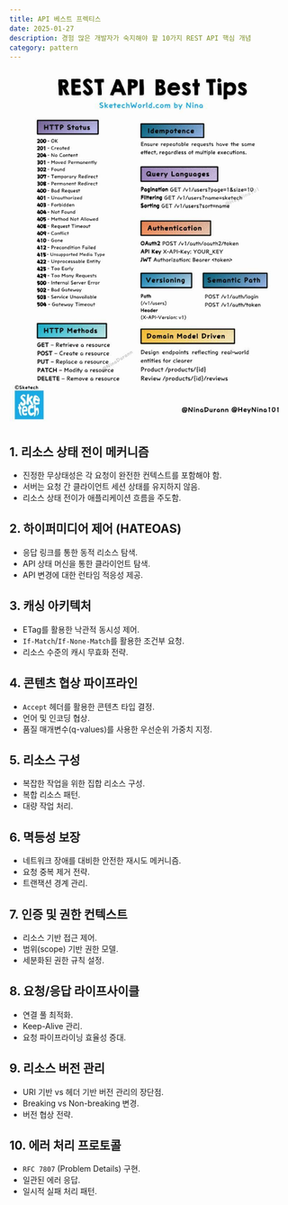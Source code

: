 ```yaml
---
title: API 베스트 프렉티스
date: 2025-01-27
description: 경험 많은 개발자가 숙지해야 할 10가지 REST API 핵심 개념
category: pattern
---
```


![](./img/IMG_1381.jpeg)

## 1. 리소스 상태 전이 메커니즘
- 진정한 무상태성은 각 요청이 완전한 컨텍스트를 포함해야 함.
- 서버는 요청 간 클라이언트 세션 상태를 유지하지 않음.
- 리소스 상태 전이가 애플리케이션 흐름을 주도함.

## 2. 하이퍼미디어 제어 (HATEOAS)
- 응답 링크를 통한 동적 리소스 탐색.
- API 상태 머신을 통한 클라이언트 탐색.
- API 변경에 대한 런타임 적응성 제공.

## 3. 캐싱 아키텍처
- ETag를 활용한 낙관적 동시성 제어.
- `If-Match`/`If-None-Match`를 활용한 조건부 요청.
- 리소스 수준의 캐시 무효화 전략.

## 4. 콘텐츠 협상 파이프라인
- `Accept` 헤더를 활용한 콘텐츠 타입 결정.
- 언어 및 인코딩 협상.
- 품질 매개변수(q-values)를 사용한 우선순위 가중치 지정.

## 5. 리소스 구성
- 복잡한 작업을 위한 집합 리소스 구성.
- 복합 리소스 패턴.
- 대량 작업 처리.

## 6. 멱등성 보장
- 네트워크 장애를 대비한 안전한 재시도 메커니즘.
- 요청 중복 제거 전략.
- 트랜잭션 경계 관리.

## 7. 인증 및 권한 컨텍스트
- 리소스 기반 접근 제어.
- 범위(scope) 기반 권한 모델.
- 세분화된 권한 규칙 설정.

## 8. 요청/응답 라이프사이클
- 연결 풀 최적화.
- Keep-Alive 관리.
- 요청 파이프라이닝 효율성 증대.

## 9. 리소스 버전 관리
- URI 기반 vs 헤더 기반 버전 관리의 장단점.
- Breaking vs Non-breaking 변경.
- 버전 협상 전략.

## 10. 에러 처리 프로토콜
- `RFC 7807` (Problem Details) 구현.
- 일관된 에러 응답.
- 일시적 실패 처리 패턴.
